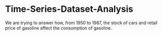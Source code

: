 # Time-Series-Dataset-Analysis
We are trying to answer how, from 1950 to 1987, the stock of cars and retail price of gasoline affect the consumption of gasoline.
